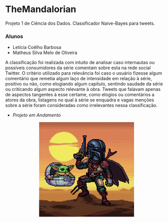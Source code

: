 # TheMandalorian
Projeto 1 de Ciência dos Dados. Classificador Naive-Bayes para tweets.

### Alunos
 - Letícia Coêlho Barbosa
 - Matheus Silva Melo de Oliveira
 
 A classificação foi realizada com intuito de analisar caso internautas ou possíveis consumidores da série comentam sobre esta na rede social Twitter. 
 O critério utilizado para relevância foi caso o usuário fizesse algum comentário que remetia algum laço de intensidade em relação à série, positivo ou não, como elogiando algum capítulo, sentindo saudade da série ou criticando algum aspecto relevante à obra. Tweets que falavam apenas de aspectos tangentes à esse certame, como elogios ou comentários a atores da obra, listagens no qual à série se enquadra e vagas menções sobre a série foram consideradas como irrelevantes nessa classificação.
 
 - <em>Projeto em Andamento</em>
 <center><img src="mandalorian_assets/mandalorian1.gif" width=300 style="float: center; margin: 0px 0px 10px 10px"></center>
